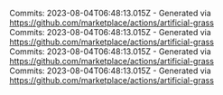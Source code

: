 Commits: 2023-08-04T06:48:13.015Z - Generated via https://github.com/marketplace/actions/artificial-grass
<br>
Commits: 2023-08-04T06:48:13.015Z - Generated via https://github.com/marketplace/actions/artificial-grass
<br>
Commits: 2023-08-04T06:48:13.015Z - Generated via https://github.com/marketplace/actions/artificial-grass
<br>
Commits: 2023-08-04T06:48:13.015Z - Generated via https://github.com/marketplace/actions/artificial-grass
<br>
